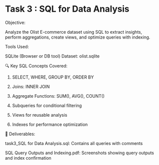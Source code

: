 # Task 3 : SQL for Data Analysis
Objective:

Analyze the Olist E-commerce dataset using SQL to extract insights, perform aggregations, create views, and optimize queries with indexing.


Tools Used:

SQLite (Browser or DB tool)
Dataset: olist.sqlite


🔍 Key SQL Concepts Covered:

1. SELECT, WHERE, GROUP BY, ORDER BY

2. Joins: INNER JOIN

3. Aggregate Functions: SUM(), AVG(), COUNT()

4. Subqueries for conditional filtering

5. Views for reusable analysis

6. Indexes for performance optimization


📂 Deliverables:

task3_SQL for Data Analysis.sql: Contains all queries with comments

SQL Query Outputs and Indexing.pdf: Screenshots showing query outputs and index confirmation

